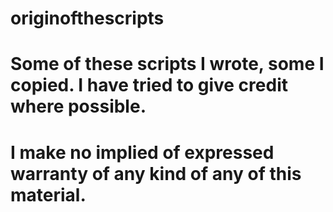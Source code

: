 # originofthescripts

# Some of these scripts I wrote, some I copied. I have tried to give credit where possible. 
# I make no implied of expressed warranty of any kind of any of this material. 
